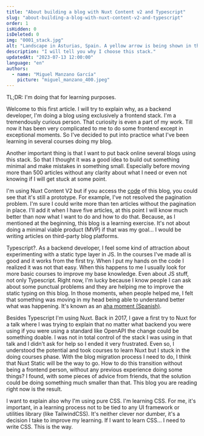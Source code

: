 ```yaml
---
title: "About building a blog with Nuxt Content v2 and Typescript"
slug: "about-building-a-blog-with-nuxt-content-v2-and-typescript"
order: 1
isHidden: 0
isDeleted: 0
img: "0001_stack.jpg"
alt: "Landscape in Asturias, Spain. A yellow arrow is being shown in the image."
description: "I will tell you why I choose this stack."
updatedAt: "2023-07-13 12:00:00"
language: "en"
authors:
  - name: "Miguel Manzano García"
    picture: "miguel_manzano_400.jpeg"
---
```


TL;DR: I'm doing that for learning purposes.

Welcome to this first article. I will try to explain why, as a backend developer, I'm doing a blog using exclusively a frontend stack. I'm a tremendously curious person. That curiosity is even a part of my work. Till now it has been very complicated to me to do some frontend except in exceptional moments. So I've decided to put into practice what I've been learning in several courses doing my blog.

Another important thing is that I want to put back online several blogs using this stack. So that I thought it was a good idea to build out something minimal and make mistakes in something small. Especially before moving more than 500 articles without any clarity about what I need or even not knowing if I will get stuck at some point.

I'm using Nuxt Content V2 but if you access the [code](https://github.com/mmanzano/mmanzano-web) of this blog, you could see that it's still a prototype. For example, I've not resolved the pagination problem. I'm sure I could write more than ten articles without the pagination in place. I'll add it when I have five articles, at this point I will know much better than now what I want to do and how to do that. Because, as I mentioned at the beginning, this blog is a learning exercise. It's not about doing a minimal viable product (MVP) if that was my goal... I would be writing articles on third-party blog platforms.

Typescript?. As a backend developer, I feel some kind of attraction about experimenting with a static type layer in JS. In the courses I've made all is good and it works from the first try. When I put my hands on the code I realized it was not that easy. When this happens to me I usually look for more basic courses to improve my base knowledge. Even about JS stuff, not only Typescript. Right now, I'm lucky because I know people I can ask about some punctual problems and they are helping me to improve the static typing on this blog. In those moments, when people helped me, I felt that something was moving in my head being able to understand better what was happening. It's known as an [aha moment (Spanish)](https://www.youtube.com/watch?v=bwtba88SsBA).

Besides Typescript I'm using Nuxt. Back in 2017, I gave a first try to Nuxt for a talk where I was trying to explain that no matter what backend you were using if you were using a standard like OpenAPI the change could be something doable. I was not in total control of the stack I was using in that talk and I didn't ask for help so I ended it very frustrated. Even so, I understood the potential and took courses to learn Nuxt but I stuck in the doing courses phase. With the blog migration process I need to do, I think that Nuxt Static will be the way to go. How to do this transition without being a frontend person, without any previous experience doing some things? I found, with some pieces of advice from friends, that the solution could be doing something much smaller than that. This blog you are reading right now is the result.

I want to explain also why I'm using pure CSS. I'm learning CSS. For me, it's important, in a learning process not to be tied to any UI framework or utilities library (like TailwindCSS). It's neither clever nor dumber, it's a decision I take to improve my learning. If I want to learn CSS... I need to write CSS. This is the way.
